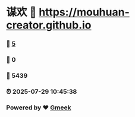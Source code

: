 # 谋欢 :link: https://mouhuan-creator.github.io 
### :page_facing_up: [5](https://mouhuan-creator.github.io/tag.html) 
### :speech_balloon: 0 
### :hibiscus: 5439 
### :alarm_clock: 2025-07-29 10:45:38 
### Powered by :heart: [Gmeek](https://github.com/Meekdai/Gmeek)
